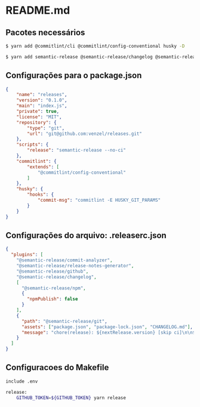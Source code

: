 # README.md

## Pacotes necessários

```bash
$ yarn add @commitlint/cli @commitlint/config-conventional husky -D
```

```bash
$ yarn add semantic-release @semantic-release/changelog @semantic-release/git -D
```

## Configurações para o package.json

```JSON
{
    "name": "releases",
    "version": "0.1.0",
    "main": "index.js",
    "private": true,
    "license": "MIT",
    "repository": {
        "type": "git",
        "url": "git@github.com:venzel/releases.git"
    },
    "scripts": {
        "release": "semantic-release --no-ci"
    },
    "commitlint": {
        "extends": [
            "@commitlint/config-conventional"
        ]
    },
    "husky": {
        "hooks": {
            "commit-msg": "commitlint -E HUSKY_GIT_PARAMS"
        }
    }
}
```

## Configurações do arquivo: .releaserc.json

```JSON
{
  "plugins": [
    "@semantic-release/commit-analyzer",
    "@semantic-release/release-notes-generator",
    "@semantic-release/github",
    "@semantic-release/changelog",
    [
      "@semantic-release/npm",
      {
        "npmPublish": false
      }
    ],
    {
      "path": "@semantic-release/git",
      "assets": ["package.json", "package-lock.json", "CHANGELOG.md"],
      "message": "chore(release): ${nextRelease.version} [skip ci]\n\n${nextRelease.notes}"
    }
  ]
}
```

## Configuracoes do Makefile

```bash
include .env

release:
	GITHUB_TOKEN=${GITHUB_TOKEN} yarn release
```

